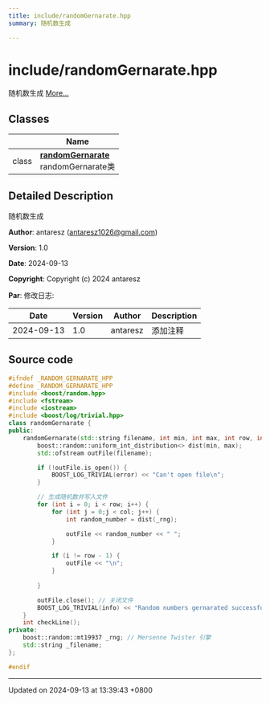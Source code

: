 ```yaml
---
title: include/randomGernarate.hpp
summary: 随机数生成 

---
```


# include/randomGernarate.hpp

随机数生成  [More...](#detailed-description)

## Classes

|                | Name           |
| -------------- | -------------- |
| class | **[randomGernarate](Classes/classrandom_gernarate.md)** <br />randomGernarate类  |

## Detailed Description

随机数生成 

**Author**: antaresz ([antaresz1026@gmail.com](mailto:antaresz1026@gmail.com)) 

**Version**: 1.0 

**Date**: 2024-09-13

**Copyright**: Copyright (c) 2024 antaresz

**Par**: 修改日志:


| Date  | Version  | Author  | Description  |
|  -------- | -------- | -------- | -------- |
| 2024-09-13  | 1.0  | antaresz  | 添加注释  |



## Source code

```cpp
#ifndef _RANDOM_GERNARATE_HPP
#define _RANDOM_GERNARATE_HPP
#include <boost/random.hpp>
#include <fstream>
#include <iostream>
#include <boost/log/trivial.hpp>
class randomGernarate {
public:
    randomGernarate(std::string filename, int min, int max, int row, int col) : _filename(filename) {
        boost::random::uniform_int_distribution<> dist(min, max);
        std::ofstream outFile(filename);

        if (!outFile.is_open()) {
            BOOST_LOG_TRIVIAL(error) << "Can't open file\n";
        }

        // 生成随机数并写入文件
        for (int i = 0; i < row; i++) {
            for (int j = 0;j < col; j++) {
                int random_number = dist(_rng);

                outFile << random_number << " ";
            }

            if (i != row - 1) {
                outFile << "\n";
            }
            
        }

        outFile.close(); // 关闭文件
        BOOST_LOG_TRIVIAL(info) << "Random numbers gernarated successfully!";
    }
    int checkLine();
private:
    boost::random::mt19937 _rng; // Mersenne Twister 引擎
    std::string _filename;
};

#endif
```


-------------------------------

Updated on 2024-09-13 at 13:39:43 +0800
